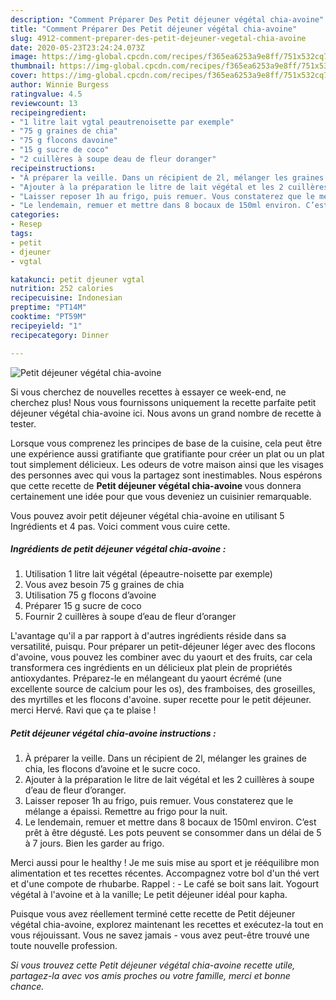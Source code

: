 ```yaml
---
description: "Comment Préparer Des Petit déjeuner végétal chia-avoine"
title: "Comment Préparer Des Petit déjeuner végétal chia-avoine"
slug: 4912-comment-preparer-des-petit-dejeuner-vegetal-chia-avoine
date: 2020-05-23T23:24:24.073Z
image: https://img-global.cpcdn.com/recipes/f365ea6253a9e8ff/751x532cq70/petit-dejeuner-vegetal-chia-avoine-photo-principale-de-la-recette.jpg
thumbnail: https://img-global.cpcdn.com/recipes/f365ea6253a9e8ff/751x532cq70/petit-dejeuner-vegetal-chia-avoine-photo-principale-de-la-recette.jpg
cover: https://img-global.cpcdn.com/recipes/f365ea6253a9e8ff/751x532cq70/petit-dejeuner-vegetal-chia-avoine-photo-principale-de-la-recette.jpg
author: Winnie Burgess
ratingvalue: 4.5
reviewcount: 13
recipeingredient:
- "1 litre lait vgtal peautrenoisette par exemple"
- "75 g graines de chia"
- "75 g flocons davoine"
- "15 g sucre de coco"
- "2 cuillères à soupe deau de fleur doranger"
recipeinstructions:
- "À préparer la veille. Dans un récipient de 2l, mélanger les graines de chia, les flocons d’avoine et le sucre coco."
- "Ajouter à la préparation le litre de lait végétal et les 2 cuillères à soupe d’eau de fleur d’oranger."
- "Laisser reposer 1h au frigo, puis remuer. Vous constaterez que le mélange a épaissi. Remettre au frigo pour la nuit."
- "Le lendemain, remuer et mettre dans 8 bocaux de 150ml environ. C’est prêt à être dégusté. Les pots peuvent se consommer dans un délai de 5 à 7 jours. Bien les garder au frigo."
categories:
- Resep
tags:
- petit
- djeuner
- vgtal

katakunci: petit djeuner vgtal 
nutrition: 252 calories
recipecuisine: Indonesian
preptime: "PT14M"
cooktime: "PT59M"
recipeyield: "1"
recipecategory: Dinner

---
```



![Petit déjeuner végétal chia-avoine](https://img-global.cpcdn.com/recipes/f365ea6253a9e8ff/751x532cq70/petit-dejeuner-vegetal-chia-avoine-photo-principale-de-la-recette.jpg)

Si vous cherchez de nouvelles recettes à essayer ce week-end, ne cherchez plus! Nous vous fournissons uniquement la recette parfaite petit déjeuner végétal chia-avoine ici. Nous avons un grand nombre de recette à tester.

Lorsque vous comprenez les principes de base de la cuisine, cela peut être une expérience aussi gratifiante que gratifiante pour créer un plat ou un plat tout simplement délicieux. Les odeurs de votre maison ainsi que les visages des personnes avec qui vous la partagez sont inestimables. Nous espérons que cette recette de <strong> Petit déjeuner végétal chia-avoine </strong> vous donnera certainement une idée pour que vous deveniez un cuisinier remarquable.

<!--inarticleads1-->

Vous pouvez avoir petit déjeuner végétal chia-avoine en utilisant 5 Ingrédients et 4 pas. Voici comment vous cuire cette.

##### Ingrédients de petit déjeuner végétal chia-avoine :

1. Utilisation 1 litre lait végétal (épeautre-noisette par exemple)
1. Vous avez besoin 75 g graines de chia
1. Utilisation 75 g flocons d’avoine
1. Préparer 15 g sucre de coco
1. Fournir 2 cuillères à soupe d’eau de fleur d’oranger


L&#39;avantage qu&#39;il a par rapport à d&#39;autres ingrédients réside dans sa versatilité, puisqu. Pour préparer un petit-déjeuner léger avec des flocons d&#39;avoine, vous pouvez les combiner avec du yaourt et des fruits, car cela transformera ces ingrédients en un délicieux plat plein de propriétés antioxydantes. Préparez-le en mélangeant du yaourt écrémé (une excellente source de calcium pour les os), des framboises, des groseilles, des myrtilles et les flocons d&#39;avoine. super recette pour le petit déjeuner. merci Hervé. Ravi que ça te plaise ! 

<!--inarticleads2-->

##### Petit déjeuner végétal chia-avoine instructions :

1. À préparer la veille. Dans un récipient de 2l, mélanger les graines de chia, les flocons d’avoine et le sucre coco.
1. Ajouter à la préparation le litre de lait végétal et les 2 cuillères à soupe d’eau de fleur d’oranger.
1. Laisser reposer 1h au frigo, puis remuer. Vous constaterez que le mélange a épaissi. Remettre au frigo pour la nuit.
1. Le lendemain, remuer et mettre dans 8 bocaux de 150ml environ. C’est prêt à être dégusté. Les pots peuvent se consommer dans un délai de 5 à 7 jours. Bien les garder au frigo.


Merci aussi pour le healthy ! Je me suis mise au sport et je rééquilibre mon alimentation et tes recettes récentes. Accompagnez votre bol d&#39;un thé vert et d&#39;une compote de rhubarbe. Rappel : - Le café se boit sans lait. Yogourt végétal à l&#39;avoine et à la vanille; Le petit déjeuner idéal pour kapha. 

<!--inarticleads1-->

<p>
Puisque vous avez réellement terminé cette recette de Petit déjeuner végétal chia-avoine, explorez maintenant les recettes et exécutez-la tout en vous réjouissant. Vous ne savez jamais - vous avez peut-être trouvé une toute nouvelle profession.
</p>

<p>
<i>Si vous trouvez cette Petit déjeuner végétal chia-avoine recette utile, partagez-la avec vos amis proches ou votre famille, merci et bonne chance.</i>
</p>
